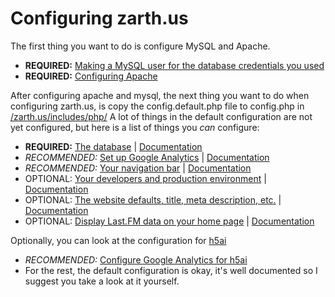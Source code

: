 Configuring zarth.us
====


The first thing you want to do is configure MySQL and Apache.
* **REQUIRED:** [Making a MySQL user for the database credentials you used](mysql.md)
* **REQUIRED:** [Configuring Apache](apache.md)

After configuring apache and mysql, the next thing you want to do when configuring zarth.us, is copy the config.default.php file to config.php in [/zarth.us/includes/php/](../zarth.us/includes/php/config.default.php)
A lot of things in the default configuration are not yet configured, but here is a list of things you *can* configure:  
* **REQUIRED:** [The database](../zarth.us/includes/php/config.default.php#L23-L27) | [Documentation](database.md)
* *RECOMMENDED:* [Set up Google Analytics](../zarth.us/includes/php/config.default.php#L64-L72) | [Documentation](google_analytics.md)
* *RECOMMENDED:* [Your navigation bar](../zarth.us/includes/php/config.default.php#L83-L191) | [Documentation](navbar.md)
* OPTIONAL: [Your developers and production environment](../zarth.us/includes/php/config.default.php#L30-L39) | [Documentation](environment.md)
* OPTIONAL: [The website defaults, title, meta description, etc.](../zarth.us/includes/php/config.default.php#L30-L39) | [Documentation](website.md)
* OPTIONAL: [Display Last.FM data on your home page](../zarth.us/includes/php/config.default.php#L53-L62) | [Documentation](lastfm.md)

Optionally, you can look at the configuration for [h5ai](http://larsjung.de/h5ai/)
* *RECOMMENDED:* [Configure Google Analytics for h5ai](../_h5ai/conf/options.json#L143-L159)
* For the rest, the default configuration is okay, it's well documented so I suggest you take a look at it yourself.